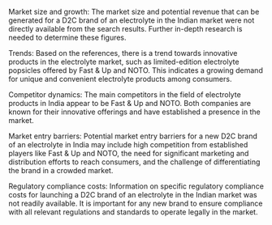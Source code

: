 Market size and growth:
The market size and potential revenue that can be generated for a D2C brand of an electrolyte in the Indian market were not directly available from the search results. Further in-depth research is needed to determine these figures.

Trends:
Based on the references, there is a trend towards innovative products in the electrolyte market, such as limited-edition electrolyte popsicles offered by Fast & Up and NOTO. This indicates a growing demand for unique and convenient electrolyte products among consumers.

Competitor dynamics:
The main competitors in the field of electrolyte products in India appear to be Fast & Up and NOTO. Both companies are known for their innovative offerings and have established a presence in the market.

Market entry barriers:
Potential market entry barriers for a new D2C brand of an electrolyte in India may include high competition from established players like Fast & Up and NOTO, the need for significant marketing and distribution efforts to reach consumers, and the challenge of differentiating the brand in a crowded market.

Regulatory compliance costs:
Information on specific regulatory compliance costs for launching a D2C brand of an electrolyte in the Indian market was not readily available. It is important for any new brand to ensure compliance with all relevant regulations and standards to operate legally in the market.